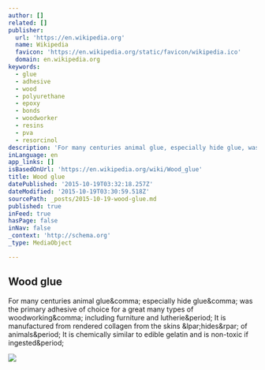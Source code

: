 ```yaml
---
author: []
related: []
publisher:
  url: 'https://en.wikipedia.org'
  name: Wikipedia
  favicon: 'https://en.wikipedia.org/static/favicon/wikipedia.ico'
  domain: en.wikipedia.org
keywords:
  - glue
  - adhesive
  - wood
  - polyurethane
  - epoxy
  - bonds
  - woodworker
  - resins
  - pva
  - resorcinol
description: 'For many centuries animal glue, especially hide glue, was the primary adhesive of choice for a great many types of woodworking, including furniture and lutherie. It is manufactured from rendered collagen from the skins (hides) of animals. It is chemically similar to edible gelatin and is non-toxic if ingested.'
inLanguage: en
app_links: []
isBasedOnUrl: 'https://en.wikipedia.org/wiki/Wood_glue'
title: Wood glue
datePublished: '2015-10-19T03:32:18.257Z'
dateModified: '2015-10-19T03:30:59.518Z'
sourcePath: _posts/2015-10-19-wood-glue.md
published: true
inFeed: true
hasPage: false
inNav: false
_context: 'http://schema.org'
_type: MediaObject

---
```

<article style=""><h1>Wood glue</h1><p>For many centuries animal glue&amp;comma; especially hide glue&amp;comma; was the primary adhesive of choice for a great many types of woodworking&amp;comma; including furniture and lutherie&amp;period; It is manufactured from rendered collagen from the skins &amp;lpar;hides&amp;rpar; of animals&amp;period; It is chemically similar to edible gelatin and is non-toxic if ingested&amp;period;</p><img src="https://upload.wikimedia.org/wikipedia/commons/thumb/b/b9/Wood_glue.jpg/220px-Wood_glue.jpg" /></article>